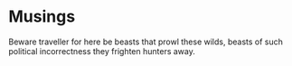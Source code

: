 # Musings

Beware traveller for here be beasts that prowl these wilds, beasts of such political incorrectness they frighten hunters away.
